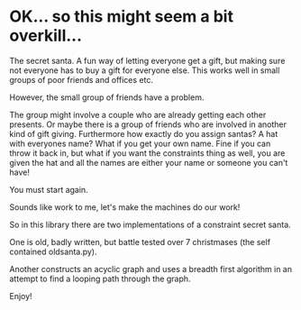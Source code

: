 OK... so this might seem a bit overkill...
==========================================

The secret santa. A fun way of letting everyone get a gift, but making sure not everyone has to buy a gift for everyone else. This works well in small groups of poor friends and offices etc.

However, the small group of friends have a problem.

The group might involve a couple who are already getting each other presents. Or maybe there is a group of friends who are involved in another kind of gift giving. Furthermore how exactly do you assign santas? A hat with everyones name? What if you get your own name. Fine if you can throw it back in, but what if you want the constraints thing as well, you are given the hat and all the names are either your name or someone you can't have! 

You must start again.

Sounds like work to me, let's make the machines do our work!

So in this library there are two implementations of a constraint secret santa. 

One is old, badly written, but battle tested over 7 christmases (the self contained oldsanta.py).

Another constructs an acyclic graph and uses a breadth first algorithm in an attempt to find a looping path through the graph.

Enjoy!
